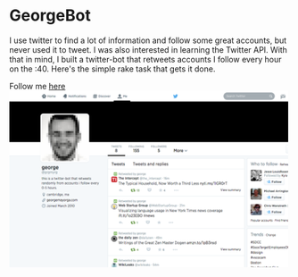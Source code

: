 # GeorgeBot

I use twitter to find a lot of information and follow some great accounts, but
never used it to tweet. I was also interested in learning the Twitter API. With
that in mind, I built a twitter-bot that retweets accounts I follow every hour
on the :40. Here's the simple rake task that gets it done.

Follow me [here](http://www.twitter.com/grgmyrg)
<img
src="https://raw.githubusercontent.com/georgetmayorga/twitter-bot/master/app/assets/images/twitter.png"
width="500">

